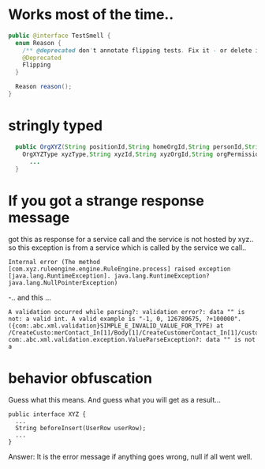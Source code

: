 # Works most of the time.. 

```java
public @interface TestSmell {
  enum Reason {
    /** @deprecated don't annotate flipping tests. Fix it - or delete it! */
    @Deprecated
    Flipping
  }

  Reason reason();
}
```

# stringly typed

```java
  public OrgXYZ(String positionId,String homeOrgId,String personId,String validStart,String validEnd,
    OrgXYZType xyzType,String xyzId,String xyzOrgId,String orgPermissionType,int levelNo) {
      ...
  }
```

# If you got a strange response message

got this as response for a service call and the service is not hosted by xyz.. so this exception is from a service which is called by the service we call..

```
Internal error (The method [com.xyz.ruleengine.engine.RuleEngine.process] raised exception [java.lang.RuntimeException]. java.lang.RuntimeException? java.lang.NullPointerException)
```
-.. and this ...

```
A validation occurred while parsing?: validation error?: data "" is not: a valid int. A valid example is "-1, 0, 126789675, ?+100000". ({com:.abc.xml.validation}SIMPLE_E_INVALID_VALUE_FOR_TYPE) at /CreateCusto:merContact_In[1]/Body[1]/CreateCustomerContact_In[1]/customerId[1] com:.abc.xml.validation.exception.ValueParseException?: data "" is not a 
```

# behavior obfuscation

Guess what this means. And guess what you will get as a result...

```
public interface XYZ {
  ...
  String beforeInsert(UserRow userRow);
  ...
}
```
Answer: It is the error message if anything goes wrong, null if all went well.

